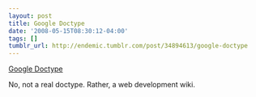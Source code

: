 ```yaml
---
layout: post
title: Google Doctype
date: '2008-05-15T08:30:12-04:00'
tags: []
tumblr_url: http://endemic.tumblr.com/post/34894613/google-doctype
---
```

[Google Doctype](http://code.google.com/doctype/)  

No, not a real doctype. Rather, a web development wiki.

